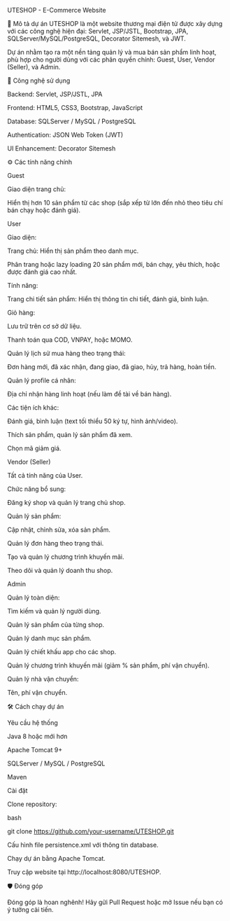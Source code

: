 
UTESHOP - E-Commerce Website

📖 Mô tả dự án
UTESHOP là một website thương mại điện tử được xây dựng với các công nghệ hiện đại: Servlet, JSP/JSTL, Bootstrap, JPA, SQLServer/MySQL/PostgreSQL, Decorator Sitemesh, và JWT.

Dự án nhằm tạo ra một nền tảng quản lý và mua bán sản phẩm linh hoạt, phù hợp cho người dùng với các phân quyền chính: Guest, User, Vendor (Seller), và Admin.

🚀 Công nghệ sử dụng

Backend: Servlet, JSP/JSTL, JPA

Frontend: HTML5, CSS3, Bootstrap, JavaScript

Database: SQLServer / MySQL / PostgreSQL

Authentication: JSON Web Token (JWT)

UI Enhancement: Decorator Sitemesh


⚙️ Các tính năng chính

Guest

Giao diện trang chủ:

Hiển thị hơn 10 sản phẩm từ các shop (sắp xếp từ lớn đến nhỏ theo tiêu chí bán chạy hoặc đánh giá).


User

Giao diện:

Trang chủ: Hiển thị sản phẩm theo danh mục.

Phân trang hoặc lazy loading 20 sản phẩm mới, bán chạy, yêu thích, hoặc được đánh giá cao nhất.

Tính năng:

Trang chi tiết sản phẩm: Hiển thị thông tin chi tiết, đánh giá, bình luận.


Giỏ hàng:

Lưu trữ trên cơ sở dữ liệu.

Thanh toán qua COD, VNPAY, hoặc MOMO.

Quản lý lịch sử mua hàng theo trạng thái:

Đơn hàng mới, đã xác nhận, đang giao, đã giao, hủy, trả hàng, hoàn tiền.


Quản lý profile cá nhân:

Địa chỉ nhận hàng linh hoạt (nếu làm đề tài về bán hàng).

Các tiện ích khác:

Đánh giá, bình luận (text tối thiểu 50 ký tự, hình ảnh/video).

Thích sản phẩm, quản lý sản phẩm đã xem.

Chọn mã giảm giá.


Vendor (Seller)

Tất cả tính năng của User.

Chức năng bổ sung:

Đăng ký shop và quản lý trang chủ shop.

Quản lý sản phẩm:

Cập nhật, chỉnh sửa, xóa sản phẩm.

Quản lý đơn hàng theo trạng thái.

Tạo và quản lý chương trình khuyến mãi.

Theo dõi và quản lý doanh thu shop.


Admin


Quản lý toàn diện:

Tìm kiếm và quản lý người dùng.

Quản lý sản phẩm của từng shop.

Quản lý danh mục sản phẩm.

Quản lý chiết khấu app cho các shop.

Quản lý chương trình khuyến mãi (giảm % sản phẩm, phí vận chuyển).

Quản lý nhà vận chuyển:

Tên, phí vận chuyển.


🛠️ Cách chạy dự án

Yêu cầu hệ thống

Java 8 hoặc mới hơn

Apache Tomcat 9+

SQLServer / MySQL / PostgreSQL

Maven

Cài đặt

Clone repository:

bash

git clone https://github.com/your-username/UTESHOP.git

Cấu hình file persistence.xml với thông tin database.

Chạy dự án bằng Apache Tomcat.

Truy cập website tại http://localhost:8080/UTESHOP.


🛡️ Đóng góp

Đóng góp là hoan nghênh! Hãy gửi Pull Request hoặc mở Issue nếu bạn có ý tưởng cải tiến.
